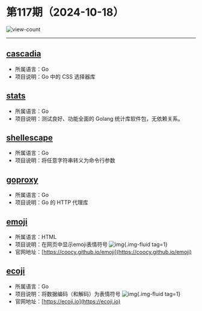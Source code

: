 # 第117期（2024-10-18）

![view-count](https://count.getloli.com/@xiaoxuan6-weekly-20241018)

---
## [cascadia](https://github.com/andybalholm/cascadia)
- 所属语言：Go
- 项目说明：Go 中的 CSS 选择器库

## [stats](https://github.com/montanaflynn/stats)
- 所属语言：Go
- 项目说明：测试良好、功能全面的 Golang 统计库软件包，无依赖关系。

## [shellescape](https://github.com/alessio/shellescape)
- 所属语言：Go
- 项目说明：将任意字符串转义为命令行参数

## [goproxy](https://github.com/elazarl/goproxy)
- 所属语言：Go
- 项目说明：Go 的 HTTP 代理库

## [emoji](https://github.com/coocy/emoji)
- 所属语言：HTML
- 项目说明：在网页中显示emoji表情符号
![img](https://mirror.ghproxy.com/https://raw.githubusercontent.com/xiaoxuan6/weekly/main/docs/static/images/2024-10-18/1729227591.png){.img-fluid tag=1}
- 官网地址：[https://coocy.github.io/emoji](https://coocy.github.io/emoji)

## [ecoji](https://github.com/keith-turner/ecoji)
- 所属语言：Go
- 项目说明：将数据编码（和解码）为表情符号
![img](https://mirror.ghproxy.com/https://raw.githubusercontent.com/xiaoxuan6/weekly/main/docs/static/images/2024-10-18/1729239423.png){.img-fluid tag=1}
- 官网地址：[https://ecoji.io](https://ecoji.io)
